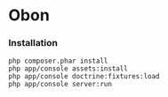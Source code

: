 Obon
==========

### Installation
    php composer.phar install
    php app/console assets:install
    php app/console doctrine:fixtures:load
    php app/console server:run
